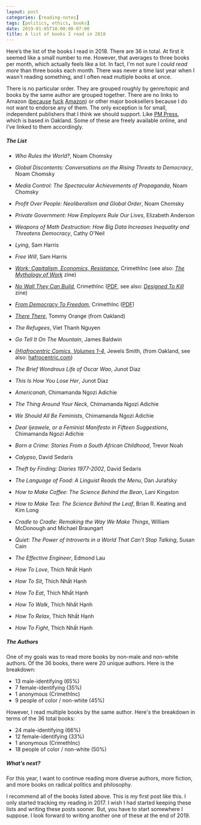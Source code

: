 ```yaml
---
layout: post
categories: [reading-notes]
tags: [politics, ethics, books]
date: 2019-01-05T10:00:00-07:00
title: A list of books I read in 2018
---
```


Here’s the list of the books I read in 2018. There are 36 in total. At first it seemed like a small number to me. However, that averages to three books per month, which actually feels like a lot. In fact, I'm not sure I *could read more* than three books each month. There was never a time last year when I wasn't reading something, and I often read multiple books at once.

<!--excerpt-->

There is no particular order. They are grouped roughly by genre/topic and books by the same author are grouped together. There are no links to Amazon ([because](https://reallifemag.com/the-constant-consumer/) [fuck](https://www.businessinsider.com/amazon-delivery-drivers-reveal-claims-of-disturbing-work-conditions-2018-8) [Amazon](https://gizmodo.com/amazons-aggressive-anti-union-tactics-revealed-in-leake-1829305201)) or other major booksellers because I do not want to endorse any of them. The only exception is for small, independent publishers that I think we should support. Like [PM Press](http://www.pmpress.org), which is based in Oakland. Some of these are freely available online, and I’ve linked to them accordingly.

##### The List

- *Who Rules the World?*, Noam Chomsky
- *Global Discontents: Conversations on the Rising Threats to Democracy*, Noam Chomsky
- *Media Control: The Spectacular Achievements of Propaganda*, Noam Chomsky
- *Profit Over People: Neoliberalism and Global Order*, Noam Chomsky
- *Private Government: How Employers Rule Our Lives*, Elizabeth Anderson
- *Weapons of Math Destruction: How Big Data Increases Inequality and Threatens Democracy*, Cathy O'Neil
- *Lying*, Sam Harris
- *Free Will*, Sam Harris
- [*Work: Capitalism, Economics, Resistance*](https://crimethinc.com/books/work), CrimethInc (see also: [*The Mythology of Work*](https://crimethinc.com/zines/mythology-of-work-pamphlet) zine)
- [*No Wall They Can Build*](https://crimethinc.com/books/no-wall-they-can-build), CrimethInc ([PDF](https://cloudfront.crimethinc.com/assets/books/no-wall-they-can-build/no-wall-they-can-build_screen_single_page_view.pdf), see also: [*Designed To Kill*](https://crimethinc.com/zines/designed-to-kill) zine)
- [*From Democracy To Freedom*](https://crimethinc.com/books/from-democracy-to-freedom), CrimethInc ([PDF](https://cloudfront.crimethinc.com/assets/books/from-democracy-to-freedom/from-democracy-to-freedom_screen_single_page_view.pdf))

- [*There There*](https://www.penguinrandomhouse.com/books/563403/there-there-by-tommy-orange/), Tommy Orange (from Oakland)
- *The Refugees*, Viet Thanh Nguyen
- *Go Tell It On The Mountain*, James Baldwin
- [*(H)afrocentric Comics, Volumes 1-4*](https://secure.pmpress.org/index.php?l=product_detail&p=889), Jewels Smith, (from Oakland, see also: [hafrocentric.com](https://hafrocentric.com))
- *The Brief Wondrous Life of Oscar Wao*, Junot Diaz
- *This Is How You Lose Her*, Junot Diaz
- *Americanah*, Chimamanda Ngozi Adichie
- *The Thing Around Your Neck*, Chimamanda Ngozi Adichie
- *We Should All Be Feminists*, Chimamanda Ngozi Adichie
- *Dear Ijeawele, or a Feminist Manifesto in Fifteen Suggestions*, Chimamanda Ngozi Adichie

- *Born a Crime: Stories From a South African Childhood*, Trevor Noah
- *Calypso*, David Sedaris
- *Theft by Finding: Diaries 1977-2002*, David Sedaris

- *The Language of Food: A Linguist Reads the Menu*, Dan Jurafsky
- *How to Make Coffee: The Science Behind the Bean*, Lani Kingston
- *How to Make Tea: The Science Behind the Leaf*, Brian R. Keating and Kim Long
- *Cradle to Cradle: Remaking the Way We Make Things*, William McDonough and Michael Braungart

- *Quiet: The Power of Introverts in a World That Can't Stop Talking*, Susan Cain
- *The Effective Engineer*, Edmond Lau
- *How To Love*, Thích Nhất Hạnh
- *How To Sit*, Thích Nhất Hạnh
- *How To Eat*, Thích Nhất Hạnh
- *How To Walk*, Thích Nhất Hạnh
- *How To Relax*, Thích Nhất Hạnh
- *How To Fight*, Thích Nhất Hạnh

##### The Authors

One of my goals was to read more books by non-male and non-white authors. Of the 36 books, there were 20 unique authors. Here is the breakdown:

- 13 male-identifying (65%)
- 7 female-identifying (35%)
- 1 anonymous (CrimethInc)
- 9 people of color / non-white (45%)

However, I read multiple books by the same author. Here's the breakdown in terms of the 36 total books:

- 24 male-identifying (66%)
- 12 female-identifying (33%)
- 1 anonymous (CrimethInc)
- 18 people of color / non-white (50%)

##### What's next?

For this year, I want to continue reading more diverse authors, more fiction, and more books on radical politics and philosophy.

I recommend all of the books listed above. This is my first post like this. I only started tracking my reading in 2017. I wish I had started keeping these lists and writing these posts sooner. But, you have to start somewhere I suppose. I look forward to writing another one of these at the end of 2019.
